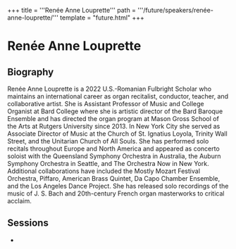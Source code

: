 +++
title = '''Renée Anne Louprette'''
path = '''/future/speakers/renée-anne-louprette/'''
template = "future.html"
+++

<h1>Renée Anne Louprette</h1>
<h2>Biography</h2>
<p>Renée Anne Louprette is a 2022 U.S.-Romanian Fulbright Scholar who maintains an international career as organ recitalist, conductor, teacher, and collaborative artist. She is Assistant Professor of Music and College Organist at Bard College where she is artistic director of the Bard Baroque Ensemble and has directed the organ program at Mason Gross School of the Arts at Rutgers University since 2013. In New York City she served as Associate Director of Music at the Church of St. Ignatius Loyola, Trinity Wall Street, and the Unitarian Church of All Souls. She has performed solo recitals throughout Europe and North America and appeared as concerto soloist with the Queensland Symphony Orchestra in Australia, the Auburn Symphony Orchestra in Seattle, and The Orchestra Now in New York. Additional collaborations have included the Mostly Mozart Festival Orchestra, Piffaro, American Brass Quintet, Da Capo Chamber Ensemble, and the Los Angeles Dance Project. She has released solo recordings of the music of J. S. Bach and 20th-century French organ masterworks to critical acclaim.</p>
<h2>Sessions</h2>
<ul><li><bound method Session.link of Session(data=SessionData(session_description='An introduction to the fascinating historic pipe organs of Transylvania, Romania\r\n\r\nThis workshop, co-presented by concert organist Renée Anne Louprette and organ builder Árpád Magyar, will present a summary of Ms. Louprette’s 2022 Fulbright research project surveying historic pipe organs throughout Romania. Ms. Louprette will share findings from her project focusing on the culturally diverse region of Transylvania and the fascinating instruments from the Baroque period through the 19th century that have been rescued and masterfully restored by artisans of the C.O.T. organ building firm and training school in Hărman, Brașov. Mr. Magyar, co-owner and manager of the C.O.T. firm that celebrated its 20th anniversary in 2023, will highlight aspects of the firm’s remarkable development and the challenges and rewards of recent restoration projects. The workshop will feature audio and video recordings as well as detailed photography captured by Ms. Louprette as part of her exploration of this precious cultural heritage of Eastern Europe.', session_end_date_time=datetime.datetime(2024, 6, 30, 13, 0), session_name='Transylvanian Organ Landscape: Historic Organ Restoration in Romania', session_start_date_time=datetime.datetime(2024, 6, 30, 12, 0), session_stub='7C61F96C-53AC-462B-AD71-AFE58FB38D26', speaker_category=['Organist'], speakers=['CEA35588-5468-45C7-B348-349FD867A6B8'], timezone_name='Pacific Time', updated_date=datetime.date(2023, 9, 4)), updated=False, deleted=False)></li>

